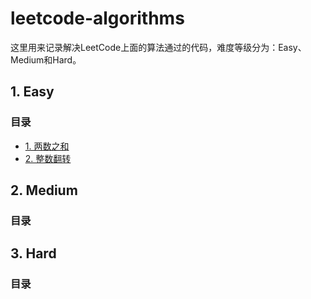 # leetcode-algorithms

这里用来记录解决LeetCode上面的算法通过的代码，难度等级分为：Easy、Medium和Hard。

## 1. Easy

### 目录

- [1. 两数之和](https://github.com/Jessica-Jiang-92/leetcode-algorithms/blob/main/Easy/Two-Sum.md)
- [2. 整数翻转](https://github.com/Jessica-Jiang-92/leetcode-algorithms/blob/main/Easy/Reverse-an-Number.md)



## 2. Medium

### 目录



## 3. Hard

### 目录

